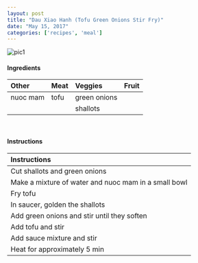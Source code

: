 ```yaml
---
layout: post
title: "Dau Xiao Hanh (Tofu Green Onions Stir Fry)"
date: "May 15, 2017"
categories: ['recipes', 'meal']
---
```




![pic1](http://jnguyen92.github.io/nhuyhoa/figure/food/Dau_Xiao_Hanh.JPG)




#### Ingredients

<table class = "presenttab">
 <thead>
  <tr>
   <th style="text-align:left;"> Other </th>
   <th style="text-align:left;"> Meat </th>
   <th style="text-align:left;"> Veggies </th>
   <th style="text-align:left;"> Fruit </th>
  </tr>
 </thead>
<tbody>
  <tr>
   <td style="text-align:left;"> nuoc mam </td>
   <td style="text-align:left;"> tofu </td>
   <td style="text-align:left;"> green onions </td>
   <td style="text-align:left;">  </td>
  </tr>
  <tr>
   <td style="text-align:left;">  </td>
   <td style="text-align:left;">  </td>
   <td style="text-align:left;"> shallots </td>
   <td style="text-align:left;">  </td>
  </tr>
</tbody>
</table>

<br>

#### Instructions

<table class = "presenttabnoh">
 <thead>
  <tr>
   <th style="text-align:left;"> Instructions </th>
  </tr>
 </thead>
<tbody>
  <tr>
   <td style="text-align:left;"> Cut shallots and green onions </td>
  </tr>
  <tr>
   <td style="text-align:left;"> Make a mixture of water and nuoc mam in a small bowl </td>
  </tr>
  <tr>
   <td style="text-align:left;"> Fry tofu </td>
  </tr>
  <tr>
   <td style="text-align:left;"> In saucer, golden the shallots </td>
  </tr>
  <tr>
   <td style="text-align:left;"> Add green onions and stir until they soften </td>
  </tr>
  <tr>
   <td style="text-align:left;"> Add tofu and stir </td>
  </tr>
  <tr>
   <td style="text-align:left;"> Add sauce mixture and stir </td>
  </tr>
  <tr>
   <td style="text-align:left;"> Heat for approximately 5 min </td>
  </tr>
</tbody>
</table>

